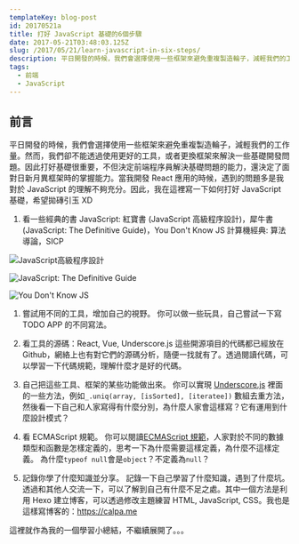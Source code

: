 ```yaml
---
templateKey: blog-post
id: 20170521a
title: 打好 JavaScript 基礎的6個步驟
date: 2017-05-21T03:48:03.125Z
slug: /2017/05/21/learn-javascript-in-six-steps/
description: 平日開發的時候，我們會選擇使用一些框架來避免重複製造輪子，減輕我們的工作量。然而，我們卻不能透過使用更好的工具，或者更換框架來解決一些基礎開發問題。因此打好基礎很重要，不但決定前端程序員解決基礎問題的能力，還決定了面對日新月異框架時的掌握能力。當我開發 React 應用的時候，遇到的問題多是我對於 JavaScript 的理解不夠充分。因此，我在這裡寫一下如何打好 JavaScript 基礎，希望拋磚引玉 XD
tags:
  - 前端
  - JavaScript
---
```


## 前言

平日開發的時候，我們會選擇使用一些框架來避免重複製造輪子，減輕我們的工作量。然而，我們卻不能透過使用更好的工具，或者更換框架來解決一些基礎開發問題。因此打好基礎很重要，不但決定前端程序員解決基礎問題的能力，還決定了面對日新月異框架時的掌握能力。當我開發 React 應用的時候，遇到的問題多是我對於 JavaScript 的理解不夠充分。因此，我在這裡寫一下如何打好 JavaScript 基礎，希望拋磚引玉 XD

1. 看一些經典的書
   JavaScript: 紅寶書 (JavaScript 高級程序設計)，犀牛書 (JavaScript: The Definitive Guide)，You Don't Know JS
   計算機經典: 算法導論，SICP

![JavaScript高級程序設計][1]

![JavaScript: The Definitive Guide][2]

![You Don't Know JS][3]

1. 嘗試用不同的工具，增加自己的視野。
   你可以做一些玩具，自己嘗試一下寫 TODO APP 的不同寫法。

1. 看工具的源碼：React, Vue, Underscore.js
   這些開源項目的代碼都已經放在 Github，網絡上也有對它們的源碼分析，隨便一找就有了。透過閱讀代碼，可以學習一下代碼規範，理解什麼才是好的代碼。

1. 自己把這些工具、框架的某些功能做出來。
   你可以實現 [Underscore.js][4] 裡面的一些方法，例如`_.uniq(array, [isSorted], [iteratee])` 數組去重方法，然後看一下自己和人家寫得有什麼分別，為什麼人家會這樣寫？它有運用到什麼設計模式？

1. 看 ECMAScript 規範。
   你可以閱讀[ECMAScript 規範][5]，人家對於不同的數據類型和函數是怎樣定義的，思考一下為什麼需要這樣定義，為什麼不這樣定義。
   為什麼`typeof null`會是`object`？不定義為`null`？

1. 記錄你學了什麼知識並分享。
   記錄一下自己學習了什麼知識，遇到了什麼坑。透過和其他人交流一下，可以了解到自己有什麼不足之處。其中一個方法是利用 Hexo 建立博客，可以透過修改主題練習 HTML, JavaScript, CSS。我也是這樣寫博客的：https://calpa.me

這裡就作為我的一個學習小總結，不繼續展開了。。。

[1]: https://i.imgur.com/xm6R14W.jpg
[2]: https://i.imgur.com/autEZuV.jpg
[3]: https://i.imgur.com/ajLLsUg.gif
[4]: http://underscorejs.org/
[5]: https://tc39.github.io/ecma262
